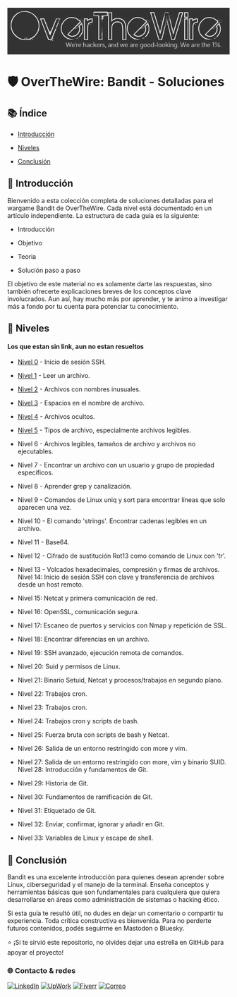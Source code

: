 ![Banner](/Banner.png)

# 🛡️ OverTheWire: Bandit - Soluciones

## 📚 Índice

* [Introducción](#-Introducción)


* [Niveles](#-Niveles)


* [Conclusión](#-Conclusión)

## 📖 Introducción

Bienvenido a esta colección completa de soluciones detalladas para el wargame Bandit de OverTheWire. Cada nivel está documentado en un artículo independiente. La estructura de cada guía es la siguiente:

* Introducciòn

* Objetivo

* Teoria
  
* Solución paso a paso

El objetivo de este material no es solamente darte las respuestas, sino también ofrecerte explicaciones breves de los conceptos clave involucrados. Aun así, hay mucho más por aprender, y te animo a investigar más a fondo por tu cuenta para potenciar tu conocimiento.

## 🚀 Niveles

#### Los que estan sin link, aun no estan resueltos

- [Nivel 0](/Level%200/README.md) - Inicio de sesión SSH.

- [Nivel 1](/Level%201/README.md) - Leer un archivo.

- [Nivel 2](/Level%202/README.md) - Archivos con nombres inusuales.

- [Nivel 3](/Level%203/README.md) - Espacios en el nombre de archivo.

- [Nivel 4](/Level%204/README.md) - Archivos ocultos.

- [Nivel 5](/Level%205/README.md) - Tipos de archivo, especialmente archivos legibles.

- Nivel 6 - Archivos legibles, tamaños de archivo y archivos no ejecutables.

- Nivel 7 - Encontrar un archivo con un usuario y grupo de propiedad específicos.

- Nivel 8 - Aprender grep y canalización.

- Nivel 9 - Comandos de Linux uniq y sort para encontrar líneas que solo aparecen una vez.

- Nivel 10 - El comando 'strings'. Encontrar cadenas legibles en un archivo.

- Nivel 11 - Base64.

- Nivel 12 - Cifrado de sustitución Rot13 como comando de Linux con 'tr'.

- Nivel 13 - Volcados hexadecimales, compresión y firmas de archivos. Nivel 14: Inicio de sesión SSH con clave y 
transferencia de archivos desde un host remoto.

- Nivel 15: Netcat y primera comunicación de red.

- Nivel 16: OpenSSL, comunicación segura.

- Nivel 17: Escaneo de puertos y servicios con Nmap y repetición de SSL.

- Nivel 18: Encontrar diferencias en un archivo.

- Nivel 19: SSH avanzado, ejecución remota de comandos.

- Nivel 20: Suid y permisos de Linux.

- Nivel 21: Binario Setuid, Netcat y procesos/trabajos en segundo plano.

- Nivel 22: Trabajos cron.

- Nivel 23: Trabajos cron.

- Nivel 24: Trabajos cron y scripts de bash.

- Nivel 25: Fuerza bruta con scripts de bash y Netcat.

- Nivel 26: Salida de un entorno restringido con more y vim.

- Nivel 27: Salida de un entorno restringido con more, vim y binario SUID. Nivel 28: Introducción y fundamentos de Git.

- Nivel 29: Historia de Git.

- Nivel 30: Fundamentos de ramificación de Git.

- Nivel 31: Etiquetado de Git.

- Nivel 32: Enviar, confirmar, ignorar y añadir en Git.

- Nivel 33: Variables de Linux y escape de shell.


## 🎯 Conclusión

Bandit es una excelente introducción para quienes desean aprender sobre Linux, ciberseguridad y el manejo de la terminal. Enseña conceptos y herramientas básicas que son fundamentales para cualquiera que quiera desarrollarse en áreas como administración de sistemas o hacking ético.

Si esta guía te resultó útil, no dudes en dejar un comentario o compartir tu experiencia. Toda crítica constructiva es bienvenida. Para no perderte futuros contenidos, podés seguirme en Mastodon o Bluesky.

⭐ ¡Si te sirvió este repositorio, no olvides dejar una estrella en GitHub para apoyar el proyecto!

### 🌐 Contacto & redes

[![LinkedIn](https://img.shields.io/badge/-LinkedIn-0077B5?style=flat-square&logo=linkedin&logoColor=white)](https://www.linkedin.com/in/lautaro-jara)
[![UpWork](https://img.shields.io/badge/-UpWork-6fda44?style=flat-square&logo=upwork&logoColor=white)](https://www.upwork.com/freelancers/~017f300d86831fd3c2)
[![Fiverr](https://img.shields.io/badge/-Fiverr-1DBF73?style=flat-square&logo=fiverr&logoColor=white)](https://es.fiverr.com/s/7Yl6ZYy)
[![Correo](https://img.shields.io/badge/-Email-D14836?style=flat-square&logo=gmail&logoColor=white)](mailto:jara.lautaro@gmail.com)



